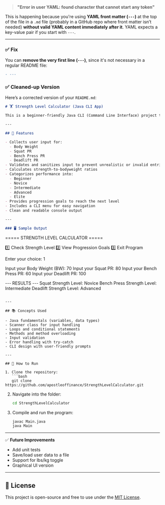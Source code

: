 
> **"Error in user YAML: found character that cannot start any token"**

This is happening because you're using **YAML front matter (`---`)** at the top of the file in a `.md` file (probably in a GitHub repo where front matter isn’t needed) **without valid YAML content immediately after it**. YAML expects a key-value pair if you start with `---`.

---

### ✅ Fix

You can **remove the very first line (`---`)**, since it's not necessary in a regular README file:

```diff
- ---
```

### ✅ Cleaned-up Version

Here’s a corrected version of your `README.md`:

```markdown
# 🏋️ Strength Level Calculator (Java CLI App)

This is a beginner-friendly Java CLI (Command Line Interface) project that calculates and categorizes strength levels based on user inputs such as body weight and personal records (PRs) in Squat, Bench Press, and Deadlift.

---

## 🔧 Features

- Collects user input for:
  - Body Weight
  - Squat PR
  - Bench Press PR
  - Deadlift PR
- Validates and sanitizes input to prevent unrealistic or invalid entries
- Calculates strength-to-bodyweight ratios
- Categorizes performance into:
  - Beginner
  - Novice
  - Intermediate
  - Advanced
  - Elite
- Provides progression goals to reach the next level
- Includes a CLI menu for easy navigation
- Clean and readable console output

---

### 🖥️ Sample Output

```

\===== STRENGTH LEVEL CALCULATOR =====

1️⃣ Check Strength Level
2️⃣ View Progression Goals
3️⃣ Exit Program

Enter your choice: 1

Input your Body Weight (BW): 70
Input your Squat PR: 80
Input your Bench Press PR: 60
Input your Deadlift PR: 100

\--- RESULTS ---
Squat Strength Level: Novice
Bench Press Strength Level: Intermediate
Deadlift Strength Level: Advanced

````

---

## 📚 Concepts Used

- Java fundamentals (variables, data types)
- Scanner class for input handling
- Loops and conditional statements
- Methods and method overloading
- Input validation
- Error handling with try-catch
- CLI design with user-friendly prompts

---

## 🚀 How to Run

1. Clone the repository:
   ```bash
   git clone https://github.com/apostleoffinance/StrengthLevelCalculator.git
````

2. Navigate into the folder:

   ```bash
   cd StrengthLevelCalculator
   ```

3. Compile and run the program:

   ```bash
   javac Main.java
   java Main
   ```

---

✅ **Future Improvements**

* Add unit tests
* Save/load user data to a file
* Support for lbs/kg toggle
* Graphical UI version

---

## 📝 License

This project is open-source and free to use under the [MIT License](LICENSE).

```
```
